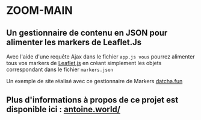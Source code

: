# ZOOM-MAIN
## Un gestionnaire de contenu en JSON pour alimenter les markers de Leaflet.Js

Avec l'aide d'une requête Ajax dans le fichier `app.js vous` pourrez alimenter tous vos markers de [Leaflet.js](https://leafletjs.com/) en créant simplement les objets correspondant dans le fichier `markers.json`

Un exemple de site réalisé avec ce gestionnaire de Markers [datcha.fun](https://datcha.fun)

## Plus d'informations à propos de ce projet est disponible ici : [antoine.world/](https://antoine.world/page/datcha)